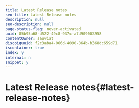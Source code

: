 ```yaml
---
title: Latest Release notes
seo-title: Latest Release notes
description: null
seo-description: null
page-status-flag: never-activated
uuid: 85b95a68-d522-49c8-937c-a7d909003958
contentOwner: sauviat
discoiquuid: f2c3aba4-066d-4090-864b-b368dc659d71
iscontainer: true
index: y
internal: n
snippet: y
---
```


# Latest Release notes{#latest-release-notes}

